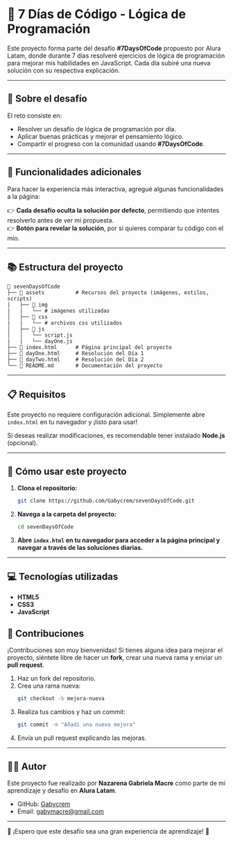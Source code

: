 # 🚀 7 Días de Código - Lógica de Programación

Este proyecto forma parte del desafío **#7DaysOfCode** propuesto por Alura Latam, donde durante 7 días resolveré ejercicios de lógica de programación para mejorar mis habilidades en JavaScript. Cada día subiré una nueva solución con su respectiva explicación.

---

## 📌 Sobre el desafío

El reto consiste en:

- Resolver un desafío de lógica de programación por día.
- Aplicar buenas prácticas y mejorar el pensamiento lógico.
- Compartir el progreso con la comunidad usando **#7DaysOfCode**.

---

## 🎯 Funcionalidades adicionales

Para hacer la experiencia más interactiva, agregué algunas funcionalidades a la página:

👉 **Cada desafío oculta la solución por defecto**, permitiendo que intentes resolverlo antes de ver mi propuesta.  
👉 **Botón para revelar la solución**, por si quieres comparar tu código con el mío.  

---

## 📚 Estructura del proyecto

```
📝 sevenDaysOfCode
├── 📁 assets          # Recursos del proyecto (imágenes, estilos, scripts)
|   ├── 📁 img
|   |   └── # imágenes utilizadas 
│   ├── 📁 css
|   |   └── # archivos css utilizados
│   ├── 📁 js
│   │   └── script.js
|   |   └── dayOne.js
├── 📄 index.html      # Página principal del proyecto
├── 📄 dayOne.html     # Resolución del Día 1
├── 📄 dayTwo.html     # Resolución del Día 2
└── 📄 README.md       # Documentación del proyecto
```

---

## 📋 Requisitos  

Este proyecto no requiere configuración adicional. Simplemente abre `index.html` en tu navegador y ¡listo para usar!  

Si deseas realizar modificaciones, es recomendable tener instalado **Node.js** (opcional).

---

## 🚀 Cómo usar este proyecto

1. **Clona el repositorio:**

   ```bash
   git clone https://github.com/Gabycrem/sevenDaysOfCode.git
   ```

2. **Navega a la carpeta del proyecto:**

   ```bash
   cd sevenDaysOfCode
   ```

3. **Abre `index.html` en tu navegador para acceder a la página principal y navegar a través de las soluciones diarias.**

---

## 💻 Tecnologías utilizadas

- **HTML5**
- **CSS3**
- **JavaScript**

## 🤝 Contribuciones  

¡Contribuciones son muy bienvenidas! Si tienes alguna idea para mejorar el proyecto, siéntete libre de hacer un **fork**, crear una nueva rama y enviar un **pull request**.  

1. Haz un fork del repositorio.  
2. Crea una rama nueva:  
   ```bash  
   git checkout -b mejora-nueva  
   ```  
3. Realiza tus cambios y haz un commit:  
   ```bash  
   git commit -m "Añadí una nueva mejora"  
   ```  
4. Envía un pull request explicando las mejoras.  

---  

## 🧑‍💻 Autor  

Este proyecto fue realizado por **Nazarena Gabriela Macre** como parte de mi aprendizaje y desafío en **Alura Latam**.  

- GitHub: [Gabycrem](https://github.com/Gabycrem)  
- Email: [gabymacre@gmail.com](mailto:gabymacre@gmail.com)  

---  


📀 ¡Espero que este desafío sea una gran experiencia de aprendizaje! 🚀

